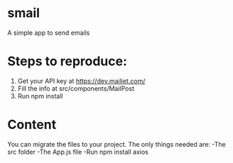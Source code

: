 # smail
A simple app to send emails

# Steps to reproduce:

1. Get your API key at https://dev.mailjet.com/
2. Fill the info at src/components/MailPost
3. Run npm install

# Content
You can migrate the files to your project. The only things needed are:
-The src folder
-The App.js file
-Run npm install axios
